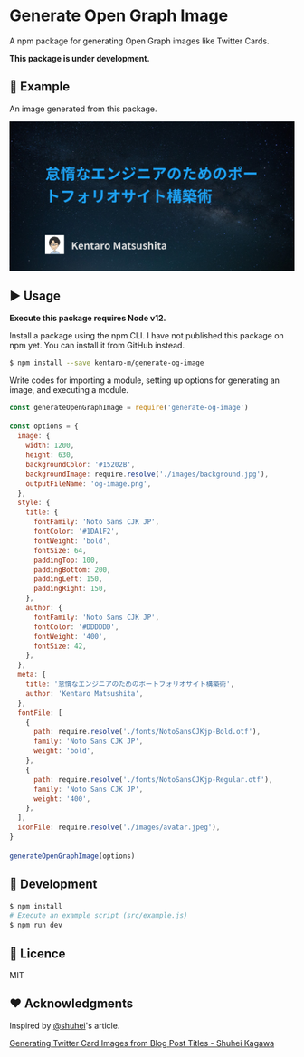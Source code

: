 # Generate Open Graph Image
A npm package for generating Open Graph images like Twitter Cards.

**This package is under development.**

## :art: Example
An image generated from this package.

![An image for Twitter Cards](./twitter-cards.png)

## :arrow_forward: Usage
**Execute this package requires Node v12.**

Install a package using the npm CLI. I have not published this package on npm yet. You can install it from GitHub instead.

```bash
$ npm install --save kentaro-m/generate-og-image
```

Write codes for importing a module, setting up options for generating an image, and executing a module.

```js
const generateOpenGraphImage = require('generate-og-image')

const options = {
  image: {
    width: 1200,
    height: 630,
    backgroundColor: '#15202B',
    backgroundImage: require.resolve('./images/background.jpg'),
    outputFileName: 'og-image.png',
  },
  style: {
    title: {
      fontFamily: 'Noto Sans CJK JP',
      fontColor: '#1DA1F2',
      fontWeight: 'bold',
      fontSize: 64,
      paddingTop: 100,
      paddingBottom: 200,
      paddingLeft: 150,
      paddingRight: 150,
    },
    author: {
      fontFamily: 'Noto Sans CJK JP',
      fontColor: '#DDDDDD',
      fontWeight: '400',
      fontSize: 42,
    },
  },
  meta: {
    title: '怠惰なエンジニアのためのポートフォリオサイト構築術',
    author: 'Kentaro Matsushita',
  },
  fontFile: [
    {
      path: require.resolve('./fonts/NotoSansCJKjp-Bold.otf'),
      family: 'Noto Sans CJK JP',
      weight: 'bold',
    },
    {
      path: require.resolve('./fonts/NotoSansCJKjp-Regular.otf'),
      family: 'Noto Sans CJK JP',
      weight: '400',
    },
  ],
  iconFile: require.resolve('./images/avatar.jpeg'),
}

generateOpenGraphImage(options)
```

## :construction_worker: Development
```bash
$ npm install
# Execute an example script (src/example.js)
$ npm run dev
```

## :memo: Licence
MIT

## :heart: Acknowledgments
Inspired by [@shuhei](https://github.com/shuhei)'s article.

[Generating Twitter Card Images from Blog Post Titles - Shuhei Kagawa](https://shuheikagawa.com/blog/2019/10/13/generating-twitter-card-images/)